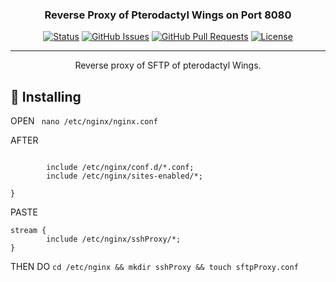 <h3 align="center">Reverse Proxy of Pterodactyl Wings on Port 8080</h3>

<div align="center">

[![Status](https://img.shields.io/badge/status-active-success.svg)]()
[![GitHub Issues](https://img.shields.io/github/issues/kylelobo/The-Documentation-Compendium.svg)](https://github.com/kylelobo/The-Documentation-Compendium/issues)
[![GitHub Pull Requests](https://img.shields.io/github/issues-pr/kylelobo/The-Documentation-Compendium.svg)](https://github.com/kylelobo/The-Documentation-Compendium/pulls)
[![License](https://img.shields.io/badge/license-MIT-blue.svg)](/LICENSE)

</div>

---

<p align="center"> Reverse proxy of SFTP of pterodactyl Wings.
    <br> 
</p>

## 🏁 Installing

OPEN ``` nano /etc/nginx/nginx.conf```


AFTER
```

        include /etc/nginx/conf.d/*.conf;
        include /etc/nginx/sites-enabled/*;

}
```
PASTE 
```
stream {
        include /etc/nginx/sshProxy/*;
}
```

THEN
DO ```cd /etc/nginx && mkdir sshProxy && touch sftpProxy.conf```
